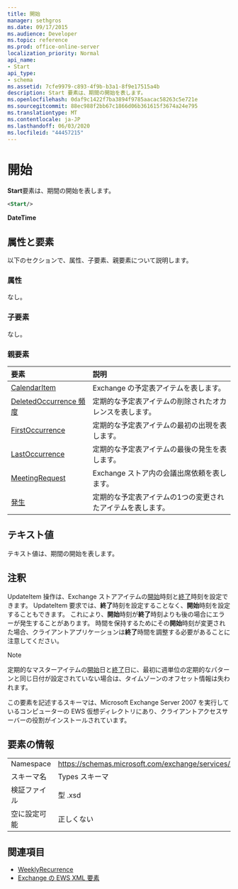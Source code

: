 ```yaml
---
title: 開始
manager: sethgros
ms.date: 09/17/2015
ms.audience: Developer
ms.topic: reference
ms.prod: office-online-server
localization_priority: Normal
api_name:
- Start
api_type:
- schema
ms.assetid: 7cfe9979-c893-4f9b-b3a1-8f9e17515a4b
description: Start 要素は、期間の開始を表します。
ms.openlocfilehash: 0daf9c1422f7ba3894f9785aacac58263c5e721e
ms.sourcegitcommit: 88ec988f2bb67c1866d06b361615f3674a24e795
ms.translationtype: MT
ms.contentlocale: ja-JP
ms.lasthandoff: 06/03/2020
ms.locfileid: "44457215"
---
```

# <a name="start"></a>開始

**Start**要素は、期間の開始を表します。 
  
```xml
<Start/>
```

**DateTime**

## <a name="attributes-and-elements"></a>属性と要素

以下のセクションで、属性、子要素、親要素について説明します。
  
### <a name="attributes"></a>属性

なし。
  
### <a name="child-elements"></a>子要素

なし。
  
### <a name="parent-elements"></a>親要素

|**要素**|**説明**|
|:-----|:-----|
|[CalendarItem](calendaritem.md) <br/> |Exchange の予定表アイテムを表します。  <br/> |
|[DeletedOccurrence 頻度](deletedoccurrence.md) <br/> |定期的な予定表アイテムの削除されたオカレンスを表します。  <br/> |
|[FirstOccurrence](firstoccurrence.md) <br/> |定期的な予定表アイテムの最初の出現を表します。  <br/> |
|[LastOccurrence](lastoccurrence.md) <br/> |定期的な予定表アイテムの最後の発生を表します。  <br/> |
|[MeetingRequest](meetingrequest.md) <br/> |Exchange ストア内の会議出席依頼を表します。  <br/> |
|[発生](occurrence.md) <br/> |定期的な予定表アイテムの1つの変更されたアイテムを表します。  <br/> |
   
## <a name="text-value"></a>テキスト値

テキスト値は、期間の開始を表します。
  
## <a name="remarks"></a>注釈

UpdateItem 操作は、Exchange ストアアイテムの[開始](start.md)時刻と[終了](end-ex15websvcsotherref.md)時刻を設定できます。 UpdateItem 要求では、**終了**時刻を設定することなく、**開始**時刻を設定することもできます。 これにより、**開始**時刻が**終了**時刻よりも後の場合にエラーが発生することがあります。 時間を保持するためにその**開始**時刻が変更された場合、クライアントアプリケーションは**終了**時間を調整する必要があることに注意してください。 
  
> [!NOTE]
> 定期的なマスターアイテムの[開始](start.md)日と[終了](end-ex15websvcsotherref.md)日に、最初に週単位の定期的なパターンと同じ日付が設定されていない場合は、タイムゾーンのオフセット情報は失われます。 
  
この要素を記述するスキーマは、Microsoft Exchange Server 2007 を実行しているコンピューターの EWS 仮想ディレクトリにあり、クライアントアクセスサーバーの役割がインストールされています。
  
## <a name="element-information"></a>要素の情報

|||
|:-----|:-----|
|Namespace  <br/> |https://schemas.microsoft.com/exchange/services/2006/types  <br/> |
|スキーマ名  <br/> |Types スキーマ  <br/> |
|検証ファイル  <br/> |型 .xsd  <br/> |
|空に設定可能  <br/> |正しくない  <br/> |
   
## <a name="see-also"></a>関連項目

- [WeeklyRecurrence](weeklyrecurrence.md)
- [Exchange の EWS XML 要素](ews-xml-elements-in-exchange.md)

